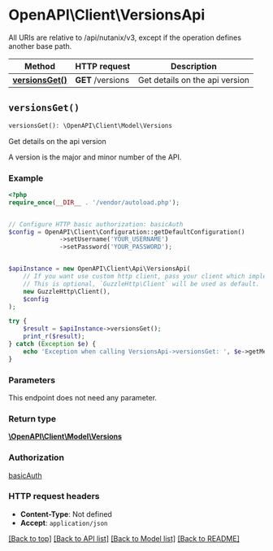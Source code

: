 # OpenAPI\Client\VersionsApi

All URIs are relative to /api/nutanix/v3, except if the operation defines another base path.

| Method | HTTP request | Description |
| ------------- | ------------- | ------------- |
| [**versionsGet()**](VersionsApi.md#versionsGet) | **GET** /versions | Get details on the api version |


## `versionsGet()`

```php
versionsGet(): \OpenAPI\Client\Model\Versions
```

Get details on the api version

A version is the major and minor number of the API.

### Example

```php
<?php
require_once(__DIR__ . '/vendor/autoload.php');


// Configure HTTP basic authorization: basicAuth
$config = OpenAPI\Client\Configuration::getDefaultConfiguration()
              ->setUsername('YOUR_USERNAME')
              ->setPassword('YOUR_PASSWORD');


$apiInstance = new OpenAPI\Client\Api\VersionsApi(
    // If you want use custom http client, pass your client which implements `GuzzleHttp\ClientInterface`.
    // This is optional, `GuzzleHttp\Client` will be used as default.
    new GuzzleHttp\Client(),
    $config
);

try {
    $result = $apiInstance->versionsGet();
    print_r($result);
} catch (Exception $e) {
    echo 'Exception when calling VersionsApi->versionsGet: ', $e->getMessage(), PHP_EOL;
}
```

### Parameters

This endpoint does not need any parameter.

### Return type

[**\OpenAPI\Client\Model\Versions**](../Model/Versions.md)

### Authorization

[basicAuth](../../README.md#basicAuth)

### HTTP request headers

- **Content-Type**: Not defined
- **Accept**: `application/json`

[[Back to top]](#) [[Back to API list]](../../README.md#endpoints)
[[Back to Model list]](../../README.md#models)
[[Back to README]](../../README.md)
